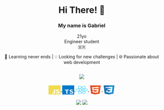 
<h1 align="center">Hi There! 👋</h1>

<div align="center" list-style="none">
  
  <h3>My name is Gabriel</h2>   
  
  21yo<br>
  Engineer student<br>
  🇧🇷
  <br>
    
   📖 Learning never ends |
   💡 Looking for new challenges |
   🌐 Passionate about web development 
  ##
</div>
  
<div align="center">

  <a href=""/>
  <img heigth="180em" src="https://github-readme-stats.vercel.app/api/top-langs/?username=gbrMenezes&theme=dark"/>
  
 </div>


 <div align="center" style="display: inline_block"><br>
  <img align="center" alt="Gbr-Js" height="30" width="40" src="https://raw.githubusercontent.com/devicons/devicon/master/icons/javascript/javascript-plain.svg">
  <img align="center" alt="Gbr-Ts" height="30" width="40" src="https://raw.githubusercontent.com/devicons/devicon/master/icons/typescript/typescript-plain.svg">
  <img align="center" alt="Gbr-React" height="30" width="40" src="https://raw.githubusercontent.com/devicons/devicon/master/icons/react/react-original.svg">
  <img align="center" alt="Gbr-HTML" height="30" width="40" src="https://raw.githubusercontent.com/devicons/devicon/master/icons/html5/html5-original.svg">
  <img align="center" alt="Gbr-CSS" height="30" width="40" src="https://raw.githubusercontent.com/devicons/devicon/master/icons/css3/css3-original.svg">
</div>
<br>
<div align="center"> 
  <a href="https://instagram.com/g_damasceno_" target="_blank"><img src="https://img.shields.io/badge/-Instagram-%23E4405F?style=for-the-badge&logo=instagram&logoColor=white" target="_blank"></a>
  <a href = "mailto:gabrieldmfaquim0202@gmail.com"><img src="https://img.shields.io/badge/-Gmail-%23333?style=for-the-badge&logo=gmail&logoColor=white" target="_blank"></a>
</div>
